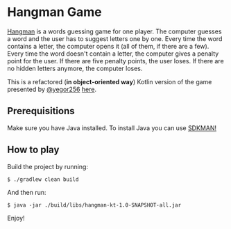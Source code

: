 # Hangman Game

[Hangman](https://en.wikipedia.org/wiki/Hangman_%28game%29) is a words
guessing game for one player. The computer guesses a word and the user
has to suggest letters one by one. Every time the word contains a letter,
the computer opens it (all of them, if there are a few). Every time the
word doesn't contain a letter, the computer gives a penalty point for
the user. If there are five penalty points, the user loses. If there
are no hidden letters anymore, the computer loses.  
  
This is a refactored (**in object-oriented way**) Kotlin version of the game presented by [@yegor256](https://github.com/yegor256/hangman) [here](https://github.com/yegor256/hangman).  
  
## Prerequisitions
Make sure you have Java installed. To install Java you can use [SDKMAN!](https://sdkman.io/)
  
## How to play  
Build the project by running:  
```
$ ./gradlew clean build
```
And then run:
```
$ java -jar ./build/libs/hangman-kt-1.0-SNAPSHOT-all.jar
```
Enjoy!
